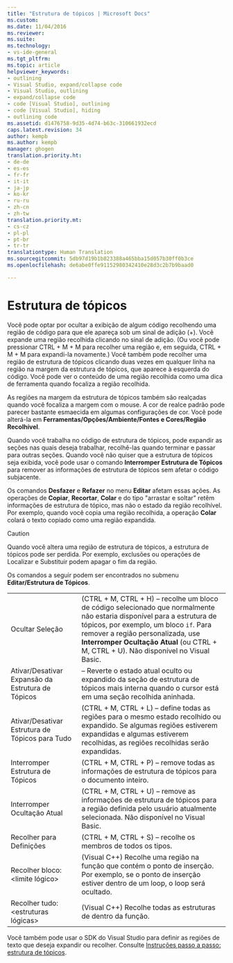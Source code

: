 ```yaml
---
title: "Estrutura de tópicos | Microsoft Docs"
ms.custom: 
ms.date: 11/04/2016
ms.reviewer: 
ms.suite: 
ms.technology:
- vs-ide-general
ms.tgt_pltfrm: 
ms.topic: article
helpviewer_keywords:
- outlining
- Visual Studio, expand/collapse code
- Visual Studio, outlining
- expand/collapse code
- code [Visual Studio], outlining
- code [Visual Studio], hiding
- outlining code
ms.assetid: d1476758-9d35-4d74-b63c-310661932ecd
caps.latest.revision: 34
author: kempb
ms.author: kempb
manager: ghogen
translation.priority.ht:
- de-de
- es-es
- fr-fr
- it-it
- ja-jp
- ko-kr
- ru-ru
- zh-cn
- zh-tw
translation.priority.mt:
- cs-cz
- pl-pl
- pt-br
- tr-tr
translationtype: Human Translation
ms.sourcegitcommit: 5db97d19b1b823388a465bba15d057b30ff0b3ce
ms.openlocfilehash: de6abe0ffe91152980342410e28d3c2b7b9baad0

---
```

# <a name="outlining"></a>Estrutura de tópicos
Você pode optar por ocultar a exibição de algum código recolhendo uma região de código para que ele apareça sob um sinal de adição (+). Você expande uma região recolhida clicando no sinal de adição. (Ou você pode pressionar CTRL + M + M para recolher uma região e, em seguida, CTRL + M + M para expandi-la novamente.) Você também pode recolher uma região de estrutura de tópicos clicando duas vezes em qualquer linha na região na margem da estrutura de tópicos, que aparece à esquerda do código. Você pode ver o conteúdo de uma região recolhida como uma dica de ferramenta quando focaliza a região recolhida.  
  
 As regiões na margem da estrutura de tópicos também são realçadas quando você focaliza a margem com o mouse. A cor de realce padrão pode parecer bastante esmaecida em algumas configurações de cor. Você pode alterá-la em **Ferramentas/Opções/Ambiente/Fontes e Cores/Região Recolhível**.  
  
 Quando você trabalha no código de estrutura de tópicos, pode expandir as seções nas quais deseja trabalhar, recolhê-las quando terminar e passar para outras seções. Quando você não quiser que a estrutura de tópicos seja exibida, você pode usar o comando **Interromper Estrutura de Tópicos** para remover as informações de estrutura de tópicos sem afetar o código subjacente.  
  
 Os comandos **Desfazer** e **Refazer** no menu **Editar** afetam essas ações. As operações de **Copiar**, **Recortar**, **Colar** e do tipo "arrastar e soltar" retêm informações de estrutura de tópico, mas não o estado da região recolhível. Por exemplo, quando você copia uma região recolhida, a operação **Colar** colará o texto copiado como uma região expandida.  
  
> [!CAUTION]
>  Quando você altera uma região de estrutura de tópicos, a estrutura de tópicos pode ser perdida. Por exemplo, exclusões ou operações de Localizar e Substituir podem apagar o fim da região.  
  
 Os comandos a seguir podem ser encontrados no submenu **Editar/Estrutura de Tópicos**.  
  
|||  
|-|-|  
|Ocultar Seleção|(CTRL + M, CTRL + H) – recolhe um bloco de código selecionado que normalmente não estaria disponível para a estrutura de tópicos, por exemplo, um bloco `if`. Para remover a região personalizada, use **Interromper Ocultação Atual** (ou CTRL + M, CTRL + U). Não disponível no Visual Basic.|  
|Ativar/Desativar Expansão da Estrutura de Tópicos|– Reverte o estado atual oculto ou expandido da seção de estrutura de tópicos mais interna quando o cursor está em uma seção recolhida aninhada.|  
|Ativar/Desativar Estrutura de Tópicos para Tudo|(CTRL + M, CTRL + L) – define todas as regiões para o mesmo estado recolhido ou expandido. Se algumas regiões estiverem expandidas e algumas estiverem recolhidas, as regiões recolhidas serão expandidas.|  
|Interromper Estrutura de Tópicos|(CTRL + M, CTRL + P) – remove todas as informações de estrutura de tópicos para o documento inteiro.|  
|Interromper Ocultação Atual|(CTRL + M, CTRL + U) – remove as informações de estrutura de tópicos para a região definida pelo usuário atualmente selecionada. Não disponível no Visual Basic.|  
|Recolher para Definições|(CTRL + M, CTRL + S) – recolhe os membros de todos os tipos.|  
|Recolher bloco:\<limite lógico>|(Visual C++) Recolhe uma região na função que contém o ponto de inserção. Por exemplo, se o ponto de inserção estiver dentro de um loop, o loop será ocultado.|  
|Recolher tudo: \<estruturas lógicas>|(Visual C++) Recolhe todas as estruturas de dentro da função.|  
  
 Você também pode usar o SDK do Visual Studio para definir as regiões de texto que deseja expandir ou recolher. Consulte [Instruções passo a passo: estrutura de tópicos](../extensibility/walkthrough-outlining.md).


<!--HONumber=Feb17_HO4-->


